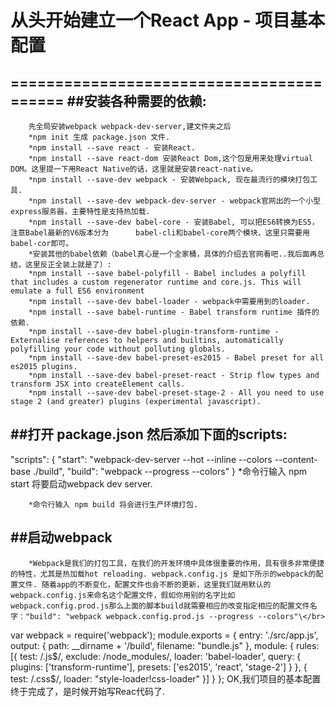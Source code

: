 # 从头开始建立一个React App - 项目基本配置
=========================================
##安装各种需要的依赖:
-------------------------
        先全局安装webpack webpack-dev-server,建文件夹之后
        *npm init 生成 package.json 文件.
        *npm install --save react - 安装React.
        *npm install --save react-dom 安装React Dom,这个包是用来处理virtual DOM。这里提一下用React Native的话，这里就是安装react-native。
        *npm install --save-dev webpack - 安装Webpack, 现在最流行的模块打包工具.
        *npm install --save-dev webpack-dev-server - webpack官网出的一个小型express服务器，主要特性是支持热加载.
        *npm install --save-dev babel-core - 安装Babel, 可以把ES6转换为ES5，注意Babel最新的V6版本分为      babel-cli和babel-core两个模块，这里只需要用babel-cor即可。
        *安装其他的babel依赖（babel真心是一个全家桶，具体的介绍去官网看吧..我后面再总结，这里反正全装上就是了）:
        *npm install --save babel-polyfill - Babel includes a polyfill that includes a custom regenerator runtime and core.js. This will emulate a full ES6 environment
        *npm install --save-dev babel-loader - webpack中需要用到的loader.
        *npm install --save babel-runtime - Babel transform runtime 插件的依赖.
        *npm install --save-dev babel-plugin-transform-runtime - Externalise references to helpers and builtins, automatically polyfilling your code without polluting globals.
        *npm install --save-dev babel-preset-es2015 - Babel preset for all es2015 plugins.
        *npm install --save-dev babel-preset-react - Strip flow types and transform JSX into createElement calls.
        *npm install --save-dev babel-preset-stage-2 - All you need to use stage 2 (and greater) plugins (experimental javascript).
##打开 package.json 然后添加下面的scripts:
---------------------------------------
"scripts": {
 "start": "webpack-dev-server --hot --inline --colors --content-base ./build",
 "build": "webpack --progress --colors"
}
        *命令行输入 npm start 将要启动webpack dev server.

        *命令行输入 npm build 将会进行生产环境打包.

##启动webpack
-------------------------------------------------
        *Webpack是我们的打包工具，在我们的开发环境中具体很重要的作用，具有很多非常便捷的特性，尤其是热加载hot reloading. webpack.config.js 是如下所示的webpack的配置文件. 随着app的不断变化，配置文件也会不断的更新，这里我们就用默认的webpack.config.js来命名这个配置文件，假如你用别的名字比如webpack.config.prod.js那么上面的脚本build就需要相应的改变指定相应的配置文件名字："build": "webpack webpack.config.prod.js --progress --colors"\</br>

var webpack = require('webpack');
module.exports = {
 entry: './src/app.js',
 output: {
     path: __dirname + '/build',
     filename: "bundle.js"
 },
 module: {
     rules: [{
         test: /\.js$/,
         exclude: /node_modules/,
         loader: 'babel-loader',
         query: {
             plugins: ['transform-runtime'],
             presets: ['es2015', 'react', 'stage-2']
         }
     }, {
         test: /\.css$/,
         loader: "style-loader!css-loader"
     }]
 }
};
OK,我们项目的基本配置终于完成了，是时候开始写Reac代码了.


